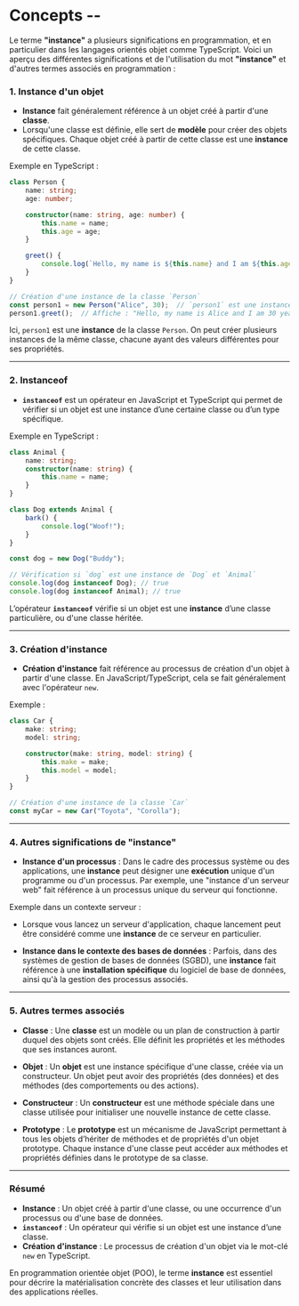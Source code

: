 # Concepts --

Le terme **"instance"** a plusieurs significations en programmation, et en particulier dans les langages orientés objet comme TypeScript. 
Voici un aperçu des différentes significations et de l'utilisation du mot **"instance"** et d'autres termes associés en programmation :

### 1. **Instance d'un objet**
   - **Instance** fait généralement référence à un objet créé à partir d'une **classe**.
   - Lorsqu'une classe est définie, elle sert de **modèle** pour créer des objets spécifiques. Chaque objet créé à partir de cette classe est une **instance** de cette classe.

   Exemple en TypeScript :
   ```typescript
   class Person {
       name: string;
       age: number;

       constructor(name: string, age: number) {
           this.name = name;
           this.age = age;
       }

       greet() {
           console.log(`Hello, my name is ${this.name} and I am ${this.age} years old.`);
       }
   }

   // Création d'une instance de la classe `Person`
   const person1 = new Person("Alice", 30);  // `person1` est une instance de `Person`
   person1.greet();  // Affiche : "Hello, my name is Alice and I am 30 years old."
   ```

   Ici, `person1` est une **instance** de la classe `Person`. On peut créer plusieurs instances de la même classe, chacune ayant des valeurs différentes pour ses propriétés.

---

### 2. **Instanceof**
   - **`instanceof`** est un opérateur en JavaScript et TypeScript qui permet de vérifier si un objet est une instance d’une certaine classe ou d’un type spécifique.
   
   Exemple en TypeScript :
   ```typescript
   class Animal {
       name: string;
       constructor(name: string) {
           this.name = name;
       }
   }

   class Dog extends Animal {
       bark() {
           console.log("Woof!");
       }
   }

   const dog = new Dog("Buddy");

   // Vérification si `dog` est une instance de `Dog` et `Animal`
   console.log(dog instanceof Dog); // true
   console.log(dog instanceof Animal); // true
   ```

   L’opérateur **`instanceof`** vérifie si un objet est une **instance** d’une classe particulière, ou d'une classe héritée.

---

### 3. **Création d'instance**
   - **Création d'instance** fait référence au processus de création d'un objet à partir d'une classe. En JavaScript/TypeScript, cela se fait généralement avec l'opérateur `new`.

   Exemple :
   ```typescript
   class Car {
       make: string;
       model: string;

       constructor(make: string, model: string) {
           this.make = make;
           this.model = model;
       }
   }

   // Création d'une instance de la classe `Car`
   const myCar = new Car("Toyota", "Corolla");
   ```

---

### 4. **Autres significations de "instance"**
   - **Instance d'un processus** : Dans le cadre des processus système ou des applications, une **instance** peut désigner une **exécution** unique d'un programme ou d'un processus. Par exemple, une "instance d'un serveur web" fait référence à un processus unique du serveur qui fonctionne.

   Exemple dans un contexte serveur :
   - Lorsque vous lancez un serveur d'application, chaque lancement peut être considéré comme une **instance** de ce serveur en particulier.

   - **Instance dans le contexte des bases de données** : Parfois, dans des systèmes de gestion de bases de données (SGBD), une **instance** fait référence à une **installation spécifique** du logiciel de base de données, ainsi qu'à la gestion des processus associés.

---

### 5. **Autres termes associés**
   - **Classe** : Une **classe** est un modèle ou un plan de construction à partir duquel des objets sont créés. Elle définit les propriétés et les méthodes que ses instances auront.

   - **Objet** : Un **objet** est une instance spécifique d'une classe, créée via un constructeur. Un objet peut avoir des propriétés (des données) et des méthodes (des comportements ou des actions).

   - **Constructeur** : Un **constructeur** est une méthode spéciale dans une classe utilisée pour initialiser une nouvelle instance de cette classe.

   - **Prototype** : Le **prototype** est un mécanisme de JavaScript permettant à tous les objets d’hériter de méthodes et de propriétés d'un objet prototype. Chaque instance d'une classe peut accéder aux méthodes et propriétés définies dans le prototype de sa classe.

---

### Résumé
- **Instance** : Un objet créé à partir d'une classe, ou une occurrence d'un processus ou d'une base de données.
- **`instanceof`** : Un opérateur qui vérifie si un objet est une instance d’une classe.
- **Création d'instance** : Le processus de création d'un objet via le mot-clé `new` en TypeScript.
  
En programmation orientée objet (POO), le terme **instance** est essentiel pour décrire la matérialisation concrète des classes et leur utilisation dans des applications réelles.
